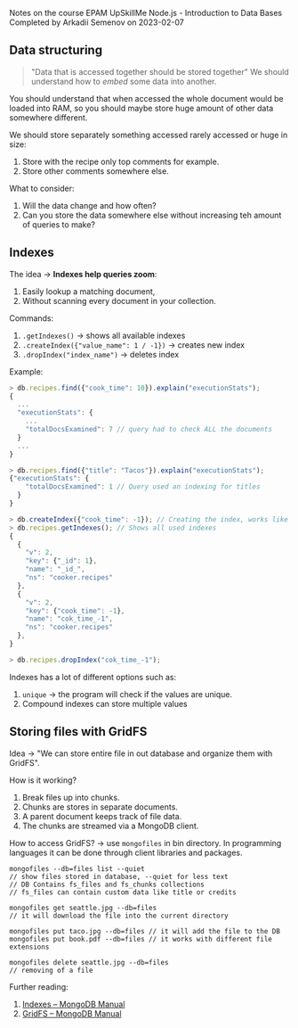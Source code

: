 Notes on the course EPAM UpSkillMe Node.js - Introduction to Data Bases
Completed by Arkadii Semenov on 2023-02-07

## Data structuring

> "Data that is accessed together should be stored together"
> We should understand how to _embed_ some data into another.

You should understand that when accessed the whole document would be loaded into RAM, so you should maybe store huge amount of other data somewhere different.

We should store separately something accessed rarely accessed or huge in size:

1. Store with the recipe only top comments for example.
2. Store other comments somewhere else.

What to consider:

1. Will the data change and how often?
2. Can you store the data somewhere else without increasing teh amount of queries to make?

## Indexes

The idea -> **Indexes help queries zoom**:

1. Easily lookup a matching document,
2. Without scanning every document in your collection.

Commands:

1. `.getIndexes()` -> shows all available indexes
2. `.createIndex({"value_name": 1 / -1})` -> creates new index
3. `.dropIndex("index_name")` -> deletes index

Example:

```js
> db.recipes.find({"cook_time": 10}).explain("executionStats");
{
  ...
  "executionStats": {
    ...
    "totalDocsExamined": 7 // query had to check ALL the documents
  }
  ...
}

> db.recipes.find({"title": "Tacos"}).explain("executionStats");
{"executionStats": {
    "totalDocsExamined": 1 // Query used an indexing for titles
  }
}

> db.createIndex({"cook_time": -1}); // Creating the index, works like sorting
> db.recipes.getIndexes(); // Shows all used indexes
{
  {
    "v": 2,
    "key": {"_id": 1},
    "name": "_id_",
    "ns": "cooker.recipes"
  },
  {
    "v": 2,
    "key": {"cook_time": -1},
    "name": "cok_time_-1",
    "ns": "cooker.recipes"
  },
}

> db.recipes.dropIndex("cok_time_-1");
```

Indexes has a lot of different options such as:

1. `unique` -> the program will check if the values are unique.
2. Compound indexes can store multiple values

## Storing files with GridFS

Idea ->
"We can store entire file in out database and organize them with GridFS".

How is it working?

1. Break files up into chunks.
2. Chunks are stores in separate documents.
3. A parent document keeps track of file data.
4. The chunks are streamed via a MongoDB client.

How to access GridFS? -> use `mongofiles` in bin directory. In programming languages it can be done through client libraries and packages.

```
mongofiles --db=files list --quiet
// show files stored in database, --quiet for less text
// DB Contains fs_files and fs_chunks collections
// fs_files can contain custom data like title or credits

mongofiles get seattle.jpg --db=files
// it will download the file into the current directory

mongofiles put taco.jpg --db=files // it will add the file to the DB
mongofiles put book.pdf --db=files // it works with different file extensions

mongofiles delete seattle.jpg --db=files
// removing of a file
```

Further reading:

1. [Indexes – MongoDB Manual](https://docs.mongodb.com/manual/indexes/)
2. [GridFS – MongoDB Manual](https://docs.mongodb.com/manual/core/gridfs/)
